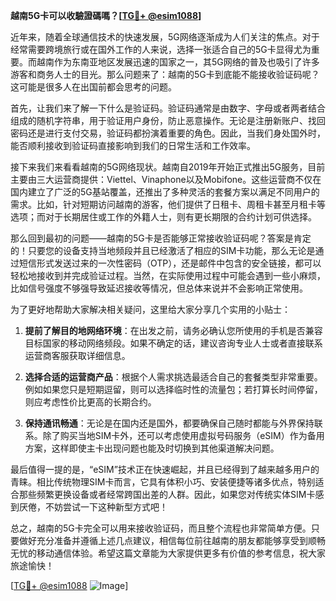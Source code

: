 **越南5G卡可以收驗證碼嗎？[[TG💪+ @esim1088](https://t.me/s/esim1088)]**

近年来，随着全球通信技术的快速发展，5G网络逐渐成为人们关注的焦点。对于经常需要跨境旅行或在国外工作的人来说，选择一张适合自己的5G卡显得尤为重要。而越南作为东南亚地区发展迅速的国家之一，其5G网络的普及也吸引了许多游客和商务人士的目光。那么问题来了：越南的5G卡到底能不能接收验证码呢？这可能是很多人在出国前都会思考的问题。

首先，让我们来了解一下什么是验证码。验证码通常是由数字、字母或者两者结合组成的随机字符串，用于验证用户身份，防止恶意操作。无论是注册新账户、找回密码还是进行支付交易，验证码都扮演着重要的角色。因此，当我们身处国外时，能否顺利接收到验证码直接影响到我们的日常生活和工作效率。

接下来我们来看看越南的5G网络现状。越南自2019年开始正式推出5G服务，目前主要由三大运营商提供：Viettel、Vinaphone以及Mobifone。这些运营商不仅在国内建立了广泛的5G基站覆盖，还推出了多种灵活的套餐方案以满足不同用户的需求。比如，针对短期访问越南的游客，他们提供了日租卡、周租卡甚至月租卡等选项；而对于长期居住或工作的外籍人士，则有更长期限的合约计划可供选择。

那么回到最初的问题——越南的5G卡是否能够正常接收验证码呢？答案是肯定的！只要您的设备支持当地频段并且已经激活了相应的SIM卡功能，那么无论是通过短信形式发送过来的一次性密码（OTP），还是邮件中包含的安全链接，都可以轻松地接收到并完成验证过程。当然，在实际使用过程中可能会遇到一些小麻烦，比如信号强度不够强导致延迟接收等情况，但总体来说并不会影响正常使用。

为了更好地帮助大家解决相关疑问，这里给大家分享几个实用的小贴士：

1. **提前了解目的地网络环境**：在出发之前，请务必确认您所使用的手机是否兼容目标国家的移动网络频段。如果不确定的话，建议咨询专业人士或者直接联系运营商客服获取详细信息。
   
2. **选择合适的运营商产品**：根据个人需求挑选最适合自己的套餐类型非常重要。例如如果您只是短期逗留，则可以选择临时性的流量包；若打算长时间停留，则应考虑性价比更高的长期合约。

3. **保持通讯畅通**：无论是在国内还是国外，都要确保自己随时都能与外界保持联系。除了购买当地SIM卡外，还可以考虑使用虚拟号码服务（eSIM）作为备用方案，这样即使主卡出现问题也能及时切换到其他渠道解决问题。

最后值得一提的是，“eSIM”技术正在快速崛起，并且已经得到了越来越多用户的青睐。相比传统物理SIM卡而言，它具有体积小巧、安装便捷等诸多优点，特别适合那些频繁更换设备或者经常跨国出差的人群。因此，如果您对传统实体SIM卡感到厌倦，不妨尝试一下这种新型方式吧！

总之，越南的5G卡完全可以用来接收验证码，而且整个流程也非常简单方便。只要做好充分准备并遵循上述几点建议，相信每位前往越南的朋友都能够享受到顺畅无忧的移动通信体验。希望这篇文章能为大家提供更多有价值的参考信息，祝大家旅途愉快！

[[TG💪+ @esim1088](https://t.me/s/esim1088) ![Image](https://i.postimg.cc/4NQfJmqS/Snipaste-2025-05-13-00-14-12.png)]